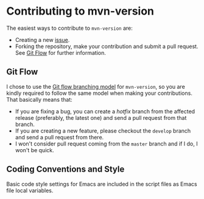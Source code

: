 Contributing to mvn-version
===========================

The easiest ways to contribute to `mvn-version` are:

  * Creating a new [issue].
  * Forking the repository, make your contribution and submit a pull request.
    See [Git Flow](#git-flow) for further information.

[issue]: https://github.com/emcrisostomo/mvn-version/issues/new

Git Flow
--------

I chose to use the [Git flow branching model][flow] for `mvn-version`, so you
are kindly required to follow the same model when making your contributions.
That basically means that:

  * If you are fixing a bug, you can create a *hotfix* branch from the affected
  release (preferably, the latest one) and send a pull request from that branch.
  * If you are creating a new feature, please checkout the `develop` branch and
  send a pull request from there.
  * I won't consider pull request coming from the `master` branch and if I do, I
    won't be quick.

[flow]: http://nvie.com/posts/a-successful-git-branching-model/

Coding Conventions and Style
----------------------------

Basic code style settings for Emacs are included in the script files as Emacs
file local variables.
